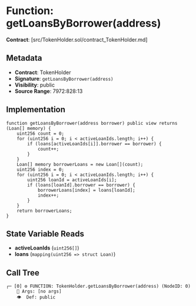# Function: getLoansByBorrower(address)

**Contract**: [src/TokenHolder.sol/contract_TokenHolder.md]

## Metadata

- **Contract**: TokenHolder
- **Signature**: `getLoansByBorrower(address)`
- **Visibility**: public
- **Source Range**: 7972:828:13

## Implementation

```solidity
function getLoansByBorrower(address borrower) public view returns (Loan[] memory) {
    uint256 count = 0;
    for (uint256 i = 0; i < activeLoanIds.length; i++) {
        if (loans[activeLoanIds[i]].borrower == borrower) {
            count++;
        }
    }
    Loan[] memory borrowerLoans = new Loan[](count);
    uint256 index = 0;
    for (uint256 i = 0; i < activeLoanIds.length; i++) {
        uint256 loanId = activeLoanIds[i];
        if (loans[loanId].borrower == borrower) {
            borrowerLoans[index] = loans[loanId];
            index++;
        }
    }
    return borrowerLoans;
}
```

## State Variable Reads

- **activeLoanIds** (`uint256[]`)
- **loans** (`mapping(uint256 => struct Loan)`)

## Call Tree

```
┌─ [0] ⚙️ FUNCTION: TokenHolder.getLoansByBorrower(address) (NodeID: 0)
    💬 Args: [no args]
    👁️  Def: public
```
